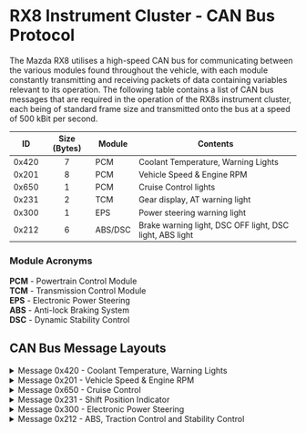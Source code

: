 # RX8 Instrument Cluster - CAN Bus Protocol
The Mazda RX8 utilises a high-speed CAN bus for communicating between the various modules found throughout the vehicle, with each module constantly transmitting and receiving
packets of data containing variables relevant to its operation. The following table contains a list of CAN bus messages that are required in the operation of the RX8s
instrument cluster, each being of standard frame size and transmitted onto the bus at a speed of 500 kBit per second.

| ID         | Size (Bytes) | Module  | Contents
| ---------- | :----------: | ------- | --------
| 0x420      | 7            | PCM     | Coolant Temperature, Warning Lights
| 0x201      | 8            | PCM     | Vehicle Speed & Engine RPM
| 0x650      | 1            | PCM     | Cruise Control lights 
| 0x231      | 2            | TCM     | Gear display, AT warning light
| 0x300      | 1            | EPS     | Power steering warning light
| 0x212      | 6            | ABS/DSC | Brake warning light, DSC OFF light, DSC light, ABS light

### Module Acronyms
**PCM** - Powertrain Control Module</br>
**TCM** - Transmission Control Module</br>
**EPS** - Electronic Power Steering</br>
**ABS** - Anti-lock Braking System</br>
**DSC** - Dynamic Stability Control</br>

## CAN Bus Message Layouts
<details>
    <summary>Message 0x420 - Coolant Temperature, Warning Lights</summary>
    <table>
        <thead>
            <tr>
                <th>Byte</th>
                <th>Bit 7</th>
                <th>Bit 6</th>
                <th>Bit 5</th>
                <th>Bit 4</th>
                <th>Bit 3</th>
                <th>Bit 2</th>
                <th>Bit 1</th>
                <th>Bit 0</th>
            </tr>
        </thead>
        <tbody>
            <tr>
                <td align="center"><b>0</b></td>
                <td colspan="8" align="center"><b>Coolant Temperature</td>
            </tr>
            <tr>
                <td align="center"><b>1</b></td>
                <td colspan="8" align="center"><span color="gray">N/A</span></td>
            </tr>
            <tr>
                <td align="center"><b>2</b></td>
                <td colspan="8" align="center"><span color="gray">N/A</span></td>
            </tr>
            <tr>
                <td align="center"><b>3</b></td>
                <td colspan="8" align="center"><span color="gray">N/A</span></td>
            </tr>
            <tr>
                <td align="center"><b>4</b></td>
                <td align="center"><span color="gray">-</span></td>
                <td align="center"><span color="gray">-</span></td>
                <td align="center"><span color="gray">-</span></td>
                <td align="center"><span color="gray">-</span></td>
                <td align="center"><span color="gray">-</span></td>
                <td align="center"><span color="gray">-</span></td>
                <td align="center"><span color="gray">-</span></td>
                <td align="center"><code>OilP</code></span></td>
            </tr>
            <tr>
                <td align="center"><b>5</b></td>
                <td align="center"><span color="gray">-</span></td>
                <td align="center"><code>CEL</code></td>
                <td align="center"><span color="gray">-</span></td>
                <td align="center"><span color="gray">-</span></td>
                <td align="center"><span color="gray">-</span></td>
                <td align="center"><span color="gray">-</span></td>
                <td align="center"><span color="gray">-</span></td>
                <td align="center"><span color="gray">-</span></td>
            </tr>
            <tr>
                <td align="center"><b>6</b></td>
                <td align="center"><code>OilL</code></td>
                <td align="center"><code>Batt</code></td>
                <td align="center"><span color="gray">-</span></td>
                <td align="center"><span color="gray">-</span></td>
                <td align="center"><span color="gray">-</span></td>
                <td align="center"><code>ECL</code></td>
                <td align="center"><span color="gray">-</span></td>
                <td align="center"><span color="gray">-</span></td>
            </tr>
        </tbody>
    </table>
    <h4>Flag Descriptions</h4>
    <table>
        <thead>
            <tr>
                <th>Light</th>
                <th>Flag</th>
                <th>Name</th>
                <th>Description</th>
            </tr>
        </thead>
        <tbody>
            <tr>
                <td></td>
                <td><code>OilP</code></td>
                <td>Oil Pressure</td>
                <td>The RX8 is equipped with an engine oil pressure gauge, however the resolution is only a single bit. This makes it a dummy gauge, 
                    with the needle pointing to L (low) when the bit is set to 0, and to the centre of the gauge when it is set to 1</td>
            </tr>
            <tr>
                <td><img src="./icons/cel.png?raw=true" width="32" height="32"/></td>
                <td><code>CEL</code></td>
                <td>Check Engine Light</td>
                <td>Illuminates the Check Engine Light when set to 1</td>
            </tr>
            <tr>
                <td><img src="./icons/oilL.png?raw=true" width="32" height="32"</td>
                <td><code>OilL</code></td>
                <td>Oil Level Light</td>
                <td>Illuminates the oil level warning light when set to 1</td>
            </tr>
            <tr>
                <td><img src="./icons/batt.png?raw=true" width="32" height="32"</td>
                <td><code>Bat</code></td>
                <td>Battery Voltage Light</td>
                <td>Illuminates the battery/electrical system warning light when set to 1</td>
            </tr>
            <tr>
                <td><img src="./icons/ecl.png?raw=true" width="32" height="32"</td>
                <td><code>ECL</code></td>
                <td>Engine Coolant Level</td>
                <td>Illuminates the battery/electrical system warning light when set to 1</td>
            </tr>
        </tbody>
    </table>
</details>
<details>
    <summary>Message 0x201 - Vehicle Speed & Engine RPM</summary>
    <table>
        <thead>
            <tr>
                <th>Byte</th>
                <th>Bit 7</th>
                <th>Bit 6</th>
                <th>Bit 5</th>
                <th>Bit 4</th>
                <th>Bit 3</th>
                <th>Bit 2</th>
                <th>Bit 1</th>
                <th>Bit 0</th>
            </tr>
        </thead>
        <tbody>
            <tr>
                <td align="center"><b>0</b></td>
                <td colspan="8" rowspan="2" align="center"><b>Engine RPM</b><br><span color="green">rpm</span> * 3.85</td>
            </tr>
            <tr>
                <td align="center"><b>1</b></td>
            </tr>
            <tr>
                <td align="center"><b>2</b></td>
                <td colspan="8" align="center"><span color="gray">N/A</span></td>
            </tr>
            <tr>
                <td align="center"><b>3</b></td>
                <td colspan="8" align="center"><span color="gray">N/A</span></td>
            </tr>
            <tr>
                <td align="center"><b>4</b></td>
                <td colspan="8" rowspan="2" align="center"><b>Vehicle Speed</b><br>(<span color="green">km/h</span> * 100.0) + 10,000</td>
            </tr>
            <tr><td align="center"><b>5</b></td></tr>
            <tr>
                <td align="center"><b>6</b></td>
                <td colspan="8" align="center"><span color="gray">N/A</span></td>
            </tr>
            <tr>
                <td align="center"><b>7</b></td>
                <td colspan="8" align="center"><span color="gray">N/A</span></td>
            </tr>
        </tbody>
    </table>
</details>
<details>
    <summary>Message 0x650 - Cruise Control</summary>
    <table>
        <thead>
            <tr>
                <th>Byte</th>
                <th>Bit 7</th>
                <th>Bit 6</th>
                <th>Bit 5</th>
                <th>Bit 4</th>
                <th>Bit 3</th>
                <th>Bit 2</th>
                <th>Bit 1</th>
                <th>Bit 0</th>
            </tr>
        </thead>
        <tbody>
            <tr>
                <td align="center"><b>0</b></td>
                <td align="center"><code>CCM</code></span></td>
                <td align="center"><code>CC</code></span></td>
                <td align="center"><span color="gray">-</span></td>
                <td align="center"><span color="gray">-</span></td>
                <td align="center"><span color="gray">-</span></td>
                <td align="center"><span color="gray">-</span></td>
                <td align="center"><span color="gray">-</span></td>
                <td align="center"><span color="gray">-</span></td>
            </tr>
        </tbody>
    </table>
</details>
<details>
    <summary>Message 0x231 - Shift Position Indicator</summary>
    <br><i>Note: This message is only relevant on automatic models</i>
    <table>
        <thead>
            <tr>
                <th>Byte</th>
                <th>Bit 7</th>
                <th>Bit 6</th>
                <th>Bit 5</th>
                <th>Bit 4</th>
                <th>Bit 3</th>
                <th>Bit 2</th>
                <th>Bit 1</th>
                <th>Bit 0</th>
            </tr>
        </thead>
        <tbody>
            <tr>
                <td align="center"><b>0</b></td>
                <td align="center" colspan="4"><b>Manual Mode Gear</b><br>First (1) to Sixth (6)</td>
                <td align="center" colspan="4"><b>Shifter Position</b><br>PARK (1) | REVERSE (2) | NEUTRAL (3) | DRIVE (4)</td>
            </tr>
            <tr>
                <td align="center"><b>1</b></td>
                <td align="center"><code>Man</code></td>
                <td align="center"><code>AT</code></td>
                <td align="center"><span color="gray">-</span></td>
                <td align="center"><span color="gray">-</span></td>
                <td align="center"><span color="gray">-</span></td>
                <td align="center"><span color="gray">-</span></td>
                <td align="center"><span color="gray">-</span></td>
                <td align="center"><span color="gray">-</span></td>
            </tr>
        </tbody>
    </table>
</details>
<details>
    <summary>Message 0x300 - Electronic Power Steering</summary>
    <table>
        <thead>
            <tr>
                <th>Byte</th>
                <th>Bit 7</th>
                <th>Bit 6</th>
                <th>Bit 5</th>
                <th>Bit 4</th>
                <th>Bit 3</th>
                <th>Bit 2</th>
                <th>Bit 1</th>
                <th>Bit 0</th>
            </tr>
        </thead>
        <tbody>
            <tr>
                <td align="center"><b>0</b></td>
                <td align="center"><code>EPS</code></span></td>
                <td align="center"><span color="gray">-</span></td>
                <td align="center"><span color="gray">-</span></td>
                <td align="center"><span color="gray">-</span></td>
                <td align="center"><span color="gray">-</span></td>
                <td align="center"><span color="gray">-</span></td>
                <td align="center"><span color="gray">-</span></td>
                <td align="center"><span color="gray">-</span></td>
            </tr>
        </tbody>
    </table>
    <h4>Flag Descriptions</h4>
    <table>
        <thead>
            <tr>
                <th>Light</th>
                <th>Flag</th>
                <th>Name</th>
                <th>Description</th>
            </tr>
        </thead>
        <tbody>
            <tr>
                <td><img src="./icons/eps.png?raw=true" width="32" height="32"/></td>
                <td><code>EPS</code></td>
                <td>Electronic Power Steering Malfunction Light</td>
                <td>Illuminates the EPS malfunction light when set to 1</td>
            </tr>
        </tbody>
    </table>
</details>
<details>
    <summary>Message 0x212 - ABS, Traction Control and Stability Control</summary>
    <table>
        <thead>
            <tr>
                <th>Byte</th>
                <th>Bit 7</th>
                <th>Bit 6</th>
                <th>Bit 5</th>
                <th>Bit 4</th>
                <th>Bit 3</th>
                <th>Bit 2</th>
                <th>Bit 1</th>
                <th>Bit 0</th>
            </tr>
        </thead>
        <tbody>
            <tr>
                <td align="center"><b>0</b></td>
                <td colspan="8" align="center"><span color="gray">N/A</span></td>
            </tr>
            <tr>
                <td align="center"><b>1</b></td>
                <td colspan="8" align="center"><span color="gray">N/A</span></td>
            </tr>
            <tr>
                <td align="center"><b>2</b></td>
                <td colspan="8" align="center"><span color="gray">N/A</span></td>
            </tr>
            <tr>
                <td align="center"><b>3</b></td>
                <td align="center"><span color="gray">-</span></td>
                <td align="center"><span color="gray">-</span></td>
                <td align="center"><span color="gray">-</span></td>
                <td align="center"><span color="gray">-</span></td>
                <td align="center"><span color="gray">-</span></td>
                <td align="center"><code>DSC</code></span></td>
                <td align="center"><span color="gray">-</span></td>
                <td align="center"><span color="gray">-</span></td>
            </tr>
            <tr>
                <td align="center"><b>4</b></td>
                <td align="center"><span color="gray">-</span></td>
                <td align="center"><code>BSW</code></span></td>
                <td align="center"><span color="gray">-</span></td>
                <td align="center"><span color="gray">-</span></td>
                <td align="center"><code>ABS</code></span></td>
                <td align="center"><span color="gray">-</span></td>
                <td align="center"><span color="gray">-</span></td>
                <td align="center"><span color="gray">-</span></td>
            </tr>
            <tr>
                <td align="center"><b>5</b></td>
                <td align="center"><span color="gray">-</span></td>
                <td align="center"><span color="gray">-</span></td>
                <td align="center"><code>TCSA</code></span></td>
                <td align="center"><code>TCSO</code></span></td>
                <td align="center"><span color="gray">-</span></td>
                <td align="center"><span color="gray">-</span></td>
                <td align="center"><span color="gray">-</span></td>
                <td align="center"><span color="gray">-</span></td>
            </tr>
        </tbody>
    </table>
    <h4>Flag Descriptions</h4>
    <table>
        <thead>
            <tr>
                <th>Light</th>
                <th>Flag</th>
                <th>Name</th>
                <th>Description</th>
            </tr>
        </thead>
        <tbody>
            <tr>
                <td><img src="./icons/dsc-off.png?raw=true" width="32" height="32"/></td>
                <td><code>DSC</code></td>
                <td>Dynamic Stability Control Off Light</td>
                <td>Illuminates the brake system warning light when set to 1.<br>Curiously the cluster requires this light to be illuminated in
                    order to switch on the TCS light via the <code>TCSA</code> or <code>TCSO</code> flags</td>
            </tr>
             <tr>
                <td><img src="./icons/brakes.png?raw=true" width="32" height="32"/></td>
                <td><code>BSW</code></td>
                <td>Brake System Warning Light</td>
                <td>Illuminates the brake system warning light when set to 1.<br> This light is used to indicate a malfunction in the braking system, as well
                as to indicate that the handbrake is engaged</td>
            </tr>
            <tr>
                <td><img src="./icons/abs.png?raw=true" width="32" height="32"/></td>
                <td><code>ABS</code></td>
                <td>ABS Warning Light</td>
                <td>Illuminates the ABS warning light when set to 1</td>
            </tr>
            <tr>
                <td><img src="./icons/slipflash.gif?raw=true" width="32" height="32"/></td>
                <td><code>TCSA</code></td>
                <td>Traction Control System Active</td>
                <td>Flashes the TCS light when set to 1.<br> In the OEM application, this is used to indicate the TCS is on and is currently active</td>
            </tr>
            <tr>
                <td><img src="./icons/slip.png?raw=true" width="32" height="32"/></td>
                <td><code>TSCO</code></td>
                <td>Traction Control System On Light</td>
                <td>Illuminates the TCS light when set to 1.<br> In the OEM application, this light is briefly illuminated upon switching the TCS on</td>
            </tr>
        </tbody>
    </table>
</details>
